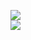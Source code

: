 [![](https://img.shields.io/badge/Made%20With-Github%20Spray-lightgrey.svg?style=for-the-badge&logo=github)](https://github.com/Annihil/github-spray#429)  
[![](https://i.imgur.com/2DrTn0Z.gif)](https://github.com/Annihil/github-spray)
